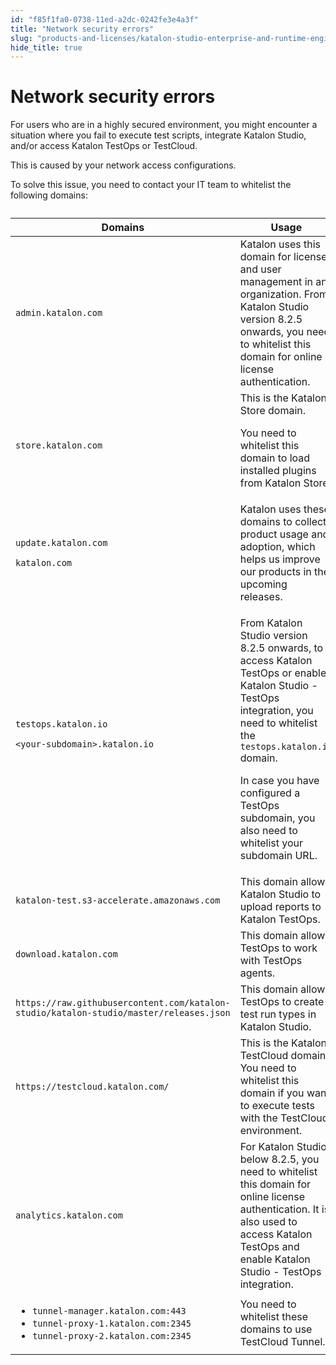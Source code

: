 ```yaml
---
id: "f85f1fa0-0738-11ed-a2dc-0242fe3e4a3f"
title: "Network security errors"
slug: "products-and-licenses/katalon-studio-enterprise-and-runtime-engine-licenses/troubleshoot/troubleshooting-activation-problem/network-security-errors"
hide_title: true
---
```


# <a id="troubleshooting-6259" class="anchor_top_offset"/><a id="ariaid-title1" class="anchor_top_offset"/>Network security errors

<section xmlns="http://www.w3.org/1999/xhtml" className="section condition"><p className="p">For users who are in a highly secured environment, you might encounter a situation where you fail to execute test scripts, integrate Katalon Studio, and/or access Katalon TestOps or TestCloud.</p></section> 
<div xmlns="http://www.w3.org/1999/xhtml" className="bodydiv troubleSolution"><section className="section cause"><p className="p">This is caused by your network access configurations.</p></section><section className="section remedy"><div className="li step p"><span className="ph cmd">To solve this issue, you need to contact your IT team to whitelist the following domains:</span><div className="itemgroup info"><table className="table"><caption /><colgroup><col /><col /></colgroup><thead className="thead"><tr className><th className="entry anchor_top_offset" id="troubleshooting-6259__entry__1">Domains</th><th className="entry anchor_top_offset" id="troubleshooting-6259__entry__2">Usage</th></tr></thead><tbody className="tbody"><tr className><td className="entry" headers="troubleshooting-6259__entry__1 troubleshooting-6259__entry__2 " rowSpan={1} colSpan={1}><code className="ph codeph">admin.katalon.com</code></td><td className="entry" headers="troubleshooting-6259__entry__1 troubleshooting-6259__entry__2 " rowSpan={1} colSpan={1}>Katalon uses this domain for license and user management in an organization. From Katalon Studio version 8.2.5 onwards, you need to whitelist this domain for online license authentication.</td></tr><tr className><td className="entry" headers="troubleshooting-6259__entry__1 troubleshooting-6259__entry__2 "><code className="ph codeph">store.katalon.com</code></td><td className="entry" headers="troubleshooting-6259__entry__1 troubleshooting-6259__entry__2 ">This is the Katalon Store domain.<p className="p">You need to whitelist this domain to load installed plugins from Katalon Store.</p></td></tr><tr className><td className="entry" headers="troubleshooting-6259__entry__1 troubleshooting-6259__entry__2 " rowSpan={1} colSpan={1}><p className="p"><code className="ph codeph">update.katalon.com</code></p><p className="p"><code className="ph codeph">katalon.com</code></p></td><td className="entry" headers="troubleshooting-6259__entry__1 troubleshooting-6259__entry__2 " rowSpan={1} colSpan={1}>Katalon uses these domains to collect product usage and adoption, which helps us improve our products in the upcoming releases. </td></tr><tr className><td className="entry" headers="troubleshooting-6259__entry__1 troubleshooting-6259__entry__2 " rowSpan={1} colSpan={1}><code className="ph codeph">testops.katalon.io</code><p className="p"><code className="ph codeph">&lt;your-subdomain&gt;.katalon.io</code></p></td><td className="entry" headers="troubleshooting-6259__entry__1 troubleshooting-6259__entry__2 " rowSpan={1} colSpan={1}><p className="p">From Katalon Studio version 8.2.5 onwards, to access Katalon TestOps or enable Katalon Studio - TestOps integration, you need to whitelist the <code className="ph codeph">testops.katalon.io</code> domain.</p><p className="p">In case you have configured a TestOps subdomain, you also need to whitelist your subdomain URL.</p></td></tr><tr className><td className="entry" headers="troubleshooting-6259__entry__1 troubleshooting-6259__entry__2 " rowSpan={1} colSpan={1}><code className="ph codeph">katalon-test.s3-accelerate.amazonaws.com</code></td><td className="entry" headers="troubleshooting-6259__entry__1 troubleshooting-6259__entry__2 " rowSpan={1} colSpan={1}>This domain allows Katalon Studio to upload reports to Katalon TestOps.</td></tr><tr className><td className="entry" headers="troubleshooting-6259__entry__1 troubleshooting-6259__entry__2 " rowSpan={1} colSpan={1}><code className="ph codeph">download.katalon.com</code></td><td className="entry" headers="troubleshooting-6259__entry__1 troubleshooting-6259__entry__2 " rowSpan={1} colSpan={1}>This domain allows TestOps to work with TestOps agents.</td></tr><tr className><td className="entry" headers="troubleshooting-6259__entry__1 troubleshooting-6259__entry__2 " rowSpan={1} colSpan={1}><code className="ph codeph">https://raw.githubusercontent.com/katalon-studio/katalon-studio/master/releases.json</code></td><td className="entry" headers="troubleshooting-6259__entry__1 troubleshooting-6259__entry__2 " rowSpan={1} colSpan={1}>This domain allows TestOps to create test run types in Katalon Studio.</td></tr><tr className><td className="entry" headers="troubleshooting-6259__entry__1 troubleshooting-6259__entry__2 "><code className="ph codeph">https://testcloud.katalon.com/</code></td><td className="entry" headers="troubleshooting-6259__entry__1 troubleshooting-6259__entry__2 ">This is the Katalon TestCloud domain. You need to whitelist this domain if you want to execute tests with the TestCloud environment. </td></tr><tr className><td className="entry" headers="troubleshooting-6259__entry__1 troubleshooting-6259__entry__2 "><code className="ph codeph">analytics.katalon.com</code></td><td className="entry" headers="troubleshooting-6259__entry__1 troubleshooting-6259__entry__2 ">For Katalon Studio below 8.2.5, you need to whitelist this domain for online license authentication. It is also used to access Katalon TestOps and enable Katalon Studio - TestOps integration. </td></tr><tr className><td className="entry" headers="troubleshooting-6259__entry__1 troubleshooting-6259__entry__2 "><ul className="ul"><li className="li"><code className="ph codeph">tunnel-manager.katalon.com:443</code></li><li className="li"><code className="ph codeph">tunnel-proxy-1.katalon.com:2345</code></li><li className="li"><code className="ph codeph">tunnel-proxy-2.katalon.com:2345</code></li></ul></td><td className="entry" headers="troubleshooting-6259__entry__1 troubleshooting-6259__entry__2 ">You need to whitelist these domains to use TestCloud Tunnel.</td></tr></tbody></table></div></div></section></div>
